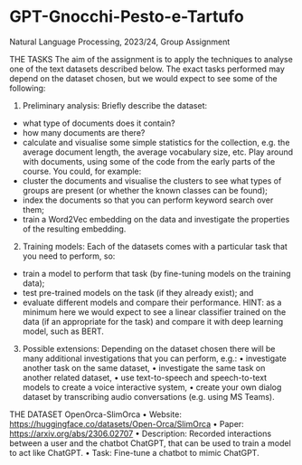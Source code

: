 # GPT-Gnocchi-Pesto-e-Tartufo
Natural Language Processing, 2023/24, Group Assignment

THE TASKS
The aim of the assignment is to apply the techniques to analyse one of the text
datasets described below. The exact tasks performed may depend on the dataset chosen, but we would
expect to see some of the following:
1. Preliminary analysis:
Briefly describe the dataset:
- what type of documents does it contain?
- how many documents are there?
- calculate and visualise some simple statistics for the collection, e.g. the average document length,
the average vocabulary size, etc.
Play around with documents, using some of the code from the early parts of the course. You could, for
example:
- cluster the documents and visualise the clusters to see what types of groups are present (or
whether the known classes can be found);
- index the documents so that you can perform keyword search over them;
- train a Word2Vec embedding on the data and investigate the properties of the resulting
embedding.
2. Training models:
Each of the datasets comes with a particular task that you need to perform, so:
- train a model to perform that task (by fine-tuning models on the training data);
- test pre-trained models on the task (if they already exist); and
- evaluate different models and compare their performance.
HINT: as a minimum here we would expect to see a linear classifier trained on the data (if an appropriate
for the task) and compare it with deep learning model, such as BERT.
3. Possible extensions:
Depending on the dataset chosen there will be many additional investigations that you can perform, e.g.:
• investigate another task on the same dataset,
• investigate the same task on another related dataset,
• use text-to-speech and speech-to-text models to create a voice interactive system,
• create your own dialog dataset by transcribing audio conversations (e.g. using MS Teams).

THE DATASET
OpenOrca-SlimOrca
• Website: https://huggingface.co/datasets/Open-Orca/SlimOrca
• Paper: https://arxiv.org/abs/2306.02707
• Description: Recorded interactions between a user and the chatbot ChatGPT, that can be used to
train a model to act like ChatGPT.
• Task: Fine-tune a chatbot to mimic ChatGPT.
